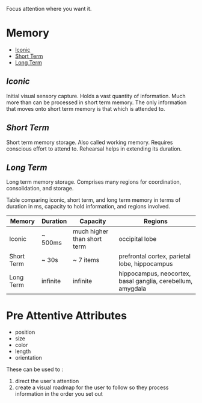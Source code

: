 Focus attention where you want it.

# Memory

- [Iconic](3%20Attention.md##Iconic)
- [Short Term](3%20Attention.md##Short%20Term)
- [Long Term](3%20Attention.md##Long%20Term)

## *Iconic*

Initial visual sensory capture. Holds a vast quantity of information. Much more than can be processed in short term memory. The only information that moves onto short term memory is that which is attended to.
## *Short Term*

Short term memory storage. Also called working memory.
Requires conscious effort to attend to. Rehearsal helps in extending its duration.
## *Long Term*

Long term memory storage. Comprises many regions for coordination, consolidation, and storage.

Table comparing iconic, short term, and long term memory in terms of duration in ms, capacity to hold information, and regions involved. 

| Memory     | Duration | Capacity                    | Regions                                                     |
| ---------- | -------- | --------------------------- | ----------------------------------------------------------- |
| Iconic     | ~ 500ms  | much higher than short term | occipital lobe                                              |
| Short Term | ~ 30s    | ~ 7 items                   | prefrontal cortex, parietal lobe, hippocampus               |
| Long Term  | infinite | infinite                    | hippocampus, neocortex, basal ganglia, cerebellum, amygdala |

# Pre Attentive Attributes

- position
- size
- color
- length
- orientation

These can be used to :

1. direct the user's attention
2. create a visual roadmap for the user to follow so they process information in the order you set out
